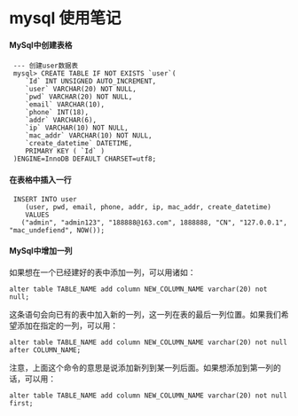 # mysql 使用笔记

#### MySql中创建表格

```mysql
 --- 创建user数据表
 mysql> CREATE TABLE IF NOT EXISTS `user`(
    `Id` INT UNSIGNED AUTO_INCREMENT,
    `user` VARCHAR(20) NOT NULL,
    `pwd` VARCHAR(20) NOT NULL,
    `email` VARCHAR(10),
    `phone` INT(18),
    `addr` VARCHAR(6),
    `ip` VARCHAR(10) NOT NULL,
    `mac_addr` VARCHAR(10) NOT NULL,
    `create_datetime` DATETIME,
    PRIMARY KEY ( `Id` )
 )ENGINE=InnoDB DEFAULT CHARSET=utf8;
```
#### 在表格中插入一行
```mysql
 INSERT INTO user
    (user, pwd, email, phone, addr, ip, mac_addr, create_datetime)
    VALUES
   ("admin", "admin123", "188888@163.com", 1888888, "CN", "127.0.0.1", "mac_undefiend", NOW());
```

#### MySql中增加一列

如果想在一个已经建好的表中添加一列，可以用诸如：
```mysql
alter table TABLE_NAME add column NEW_COLUMN_NAME varchar(20) not null;
```
这条语句会向已有的表中加入新的一列，这一列在表的最后一列位置。如果我们希望添加在指定的一列，可以用：
```mysql
alter table TABLE_NAME add column NEW_COLUMN_NAME varchar(20) not null after COLUMN_NAME;
```
注意，上面这个命令的意思是说添加新列到某一列后面。如果想添加到第一列的话，可以用：
```mysql
alter table TABLE_NAME add column NEW_COLUMN_NAME varchar(20) not null first;
```
